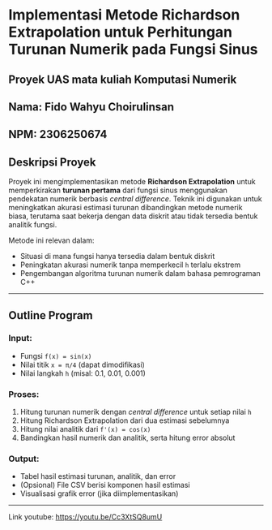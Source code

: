 # Implementasi Metode Richardson Extrapolation untuk Perhitungan Turunan Numerik pada Fungsi Sinus

## Proyek UAS mata kuliah Komputasi Numerik

## Nama: Fido Wahyu Choirulinsan
## NPM: 2306250674

## Deskripsi Proyek

Proyek ini mengimplementasikan metode **Richardson Extrapolation** untuk memperkirakan **turunan pertama** dari fungsi sinus menggunakan pendekatan numerik berbasis *central difference*. Teknik ini digunakan untuk meningkatkan akurasi estimasi turunan dibandingkan metode numerik biasa, terutama saat bekerja dengan data diskrit atau tidak tersedia bentuk analitik fungsi.

Metode ini relevan dalam:
- Situasi di mana fungsi hanya tersedia dalam bentuk diskrit
- Peningkatan akurasi numerik tanpa memperkecil `h` terlalu ekstrem
- Pengembangan algoritma turunan numerik dalam bahasa pemrograman C++

---

## Outline Program

### Input:
- Fungsi `f(x) = sin(x)`
- Nilai titik `x = π/4` (dapat dimodifikasi)
- Nilai langkah `h` (misal: 0.1, 0.01, 0.001)

### Proses:
1. Hitung turunan numerik dengan *central difference* untuk setiap nilai `h`
2. Hitung Richardson Extrapolation dari dua estimasi sebelumnya
3. Hitung nilai analitik dari `f'(x) = cos(x)`
4. Bandingkan hasil numerik dan analitik, serta hitung error absolut

### Output:
- Tabel hasil estimasi turunan, analitik, dan error
- (Opsional) File CSV berisi komponen hasil estimasi
- Visualisasi grafik error (jika diimplementasikan)

---
Link youtube: 
https://youtu.be/Cc3XtSQ8umU 

